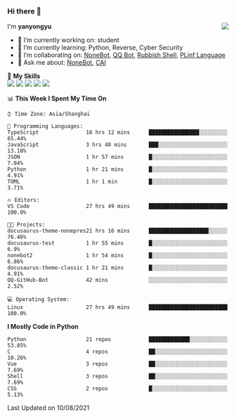 ### Hi there 👋

<a href="#">
  <img align="right" src="https://github-readme-stats.vercel.app/api?username=yanyongyu&count_private=true&show_icons=true&bg_color=15,f2f7fd,E0EAFC" />
</a>

I'm **yanyongyu**

- 🔭 I’m currently working on: student
- 🌱 I’m currently learning: Python, Reverse, Cyber Security
- 👯 I’m collaborating on: [NoneBot](https://github.com/nonebot), [QQ Bot](https://github.com/Mrs4s/go-cqhttp), [Rubbish Shell](https://github.com/yanyongyu/rubbish), [PLinf Language](https://github.com/yanyongyu/PLinf)
- 💬 Ask me about: [NoneBot](https://github.com/nonebot), [CAI](https://github.com/cscs181/CAI)

🌟 **My Skills**  
![](https://img.shields.io/badge/-Python-3e74a2?style=flat-square&logo=Python&logoColor=fff)
![](https://img.shields.io/badge/-Vue-4fc08d?style=flat-square&logo=Vue.js&logoColor=fff)
![](https://img.shields.io/badge/-Node.js-339933?style=flat-square&logo=Node.js&logoColor=fff)
![](https://img.shields.io/badge/-Docker-2496ED?style=flat-square&logo=Docker&logoColor=fff)
![](https://img.shields.io/badge/-Linux-000000?style=flat-square&logo=Linux&logoColor=fff)

<!--START_SECTION:waka-->
📊 **This Week I Spent My Time On** 

```text
⌚︎ Time Zone: Asia/Shanghai

💬 Programming Languages: 
TypeScript               18 hrs 12 mins      ████████████████░░░░░░░░░   65.44% 
JavaScript               3 hrs 40 mins       ███░░░░░░░░░░░░░░░░░░░░░░   13.18% 
JSON                     1 hr 57 mins        █░░░░░░░░░░░░░░░░░░░░░░░░   7.04% 
Python                   1 hr 21 mins        █░░░░░░░░░░░░░░░░░░░░░░░░   4.91% 
TOML                     1 hr 1 min          █░░░░░░░░░░░░░░░░░░░░░░░░   3.71%

🔥 Editors: 
VS Code                  27 hrs 49 mins      █████████████████████████   100.0%

🐱‍💻 Projects: 
docusaurus-theme-nonepres21 hrs 16 mins      ███████████████████░░░░░░   76.46% 
docusaurus-test          1 hr 55 mins        █░░░░░░░░░░░░░░░░░░░░░░░░   6.9% 
nonebot2                 1 hr 54 mins        █░░░░░░░░░░░░░░░░░░░░░░░░   6.86% 
docusaurus-theme-classic 1 hr 21 mins        █░░░░░░░░░░░░░░░░░░░░░░░░   4.91% 
QQ-GitHub-Bot            42 mins             ░░░░░░░░░░░░░░░░░░░░░░░░░   2.52%

💻 Operating System: 
Linux                    27 hrs 49 mins      █████████████████████████   100.0%

```

**I Mostly Code in Python** 

```text
Python                   21 repos            █████████████░░░░░░░░░░░░   53.85% 
C                        4 repos             ██░░░░░░░░░░░░░░░░░░░░░░░   10.26% 
Vue                      3 repos             ██░░░░░░░░░░░░░░░░░░░░░░░   7.69% 
Shell                    3 repos             ██░░░░░░░░░░░░░░░░░░░░░░░   7.69% 
CSS                      2 repos             █░░░░░░░░░░░░░░░░░░░░░░░░   5.13%

```



 Last Updated on 10/08/2021
<!--END_SECTION:waka-->
